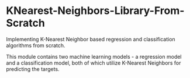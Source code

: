 # KNearest-Neighbors-Library-From-Scratch

Implementing K-Nearest Neighbor based regression and classification algorithms from scratch.

This module contains two machine learning models - a regression model and a classification model, both of which utilize K-Nearest Neighbors for predicting the targets.
